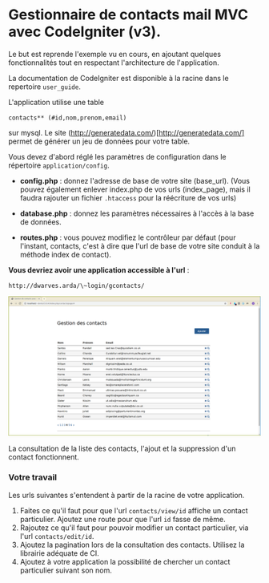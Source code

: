 
# Gestionnaire de contacts mail MVC avec CodeIgniter (v3).


Le but est reprende l'exemple vu en cours, en ajoutant quelques
fonctionnalités tout en respectant l'architecture de l'application.

La documentation de CodeIgniter est disponible à la racine dans le
repertoire `user_guide`.

L'application utilise une table

```
contacts** (#id,nom,prenom,email)
```	

sur mysql. Le site (http://generatedata.com/)[http://generatedata.com/] 
permet de générer un jeu de données pour votre table.

Vous devez d'abord réglé les paramètres de configuration dans le
répertoire `application/config`.

-  **config.php** : donnez l'adresse de base de votre site
    (base\_url). (Vous pouvez également enlever index.php de vos urls
    (index\_page), mais il faudra rajouter un fichier `.htaccess` pour
    la réécriture de vos urls)

-  **database.php** : donnez les paramètres nécessaires à l'accès à la
    base de données.

-  **routes.php** : vous pouvez modifiez le contrôleur par défaut (pour
    l'instant, contacts, c'est à dire que l'url de base de votre site
    conduit à la méthode index de contact).

**Vous devriez avoir une application accessible à l'url** :

```
http://dwarves.arda/\~login/gcontacts/
```

![](./img/contacts.png)


La consultation de la liste des contacts, l'ajout et la suppression
d'un contact fonctionnent.


### Votre travail

Les urls suivantes s'entendent à partir de la racine de votre
application.

1.  Faites ce qu'il faut pour que l'url `contacts/view/id` affiche un
    contact particulier.
    Ajoutez une route pour que l'url `id` fasse de même.
2.  Rajoutez ce qu'il faut pour pouvoir modifier un contact
    particulier, via l'url `contacts/edit/id`.
3.  Ajoutez la pagination lors de la consultation des contacts. Utilisez
    la librairie adéquate de CI.
4.  Ajoutez à votre application la possibilité de chercher un contact
    particulier suivant son nom.

